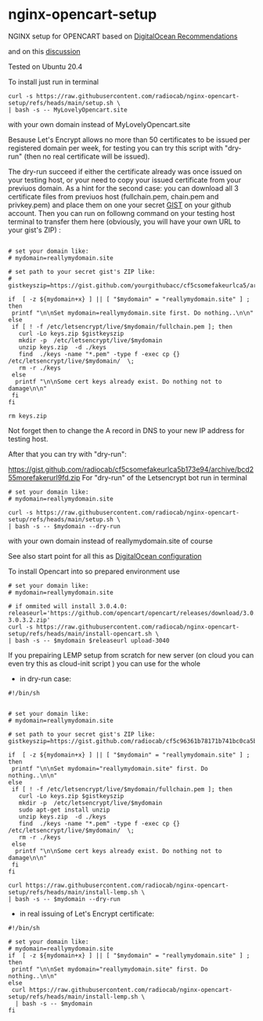 # nginx-opencart-setup



NGINX setup for OPENCART based on 
[DigitalOcean Recommendations](https://www.digitalocean.com/community/tools/nginx/) 

and on this [discussion](https://github.com/opencart/opencart.github.io/issues/335)

Tested on Ubuntu 20.4


To install just run in terminal 
```shell
curl -s https://raw.githubusercontent.com/radiocab/nginx-opencart-setup/refs/heads/main/setup.sh \
| bash -s -- MyLovelyOpencart.site
```
with your own domain instead of MyLovelyOpencart.site 

Besause Let's Encrypt allows no more than 50 certificates 
to be issued per registered domain per week, for testing 
you can try this script with "dry-run" (then no real certificate will be issued).
 
The dry-run succeed if either the certificate already was once issued on your testing host,
or your need to copy your issued certificate from your previuos domain.
As a hint for the second case: you can download all 3 certificate files from previuos host
(fullchain.pem, chain.pem and privkey.pem) and place them on one 
your secret [GIST](https://gist.github.com) on your github account.
Then you can run on followng command on your testing host terminal to transfer them 
here (obviously, you will have your own URL to your gist's ZIP) : 

```shell

# set your domain like:
# mydomain=reallymydomain.site

# set path to your secret gist's ZIP like:
# gistkeyszip=https://gist.github.com/yourgithubacc/cf5csomefakeurlca5/archive/bc2morefakerurl9g.zip

if  [ -z ${mydomain+x} ] || [ "$mydomain" = "reallymydomain.site" ] ; then 
 printf "\n\nSet mydomain=reallymydomain.site first. Do nothing..\n\n"  
else   
 if [ ! -f /etc/letsencrypt/live/$mydomain/fullchain.pem ]; then 
   curl -Lo keys.zip $gistkeyszip
   mkdir -p  /etc/letsencrypt/live/$mydomain
   unzip keys.zip  -d ./keys
   find  ./keys -name "*.pem" -type f -exec cp {} /etc/letsencrypt/live/$mydomain/  \;
   rm -r ./keys
 else 
  printf "\n\nSome cert keys already exist. Do nothing not to damage\n\n" 
 fi
fi 

rm keys.zip
```

Not forget then to change the A record in DNS to your new IP address for testing host.
 
After that you can try with "dry-run":
 
https://gist.github.com/radiocab/cf5csomefakeurlca5b173e94/archive/bcd255morefakerurl9fd.zip
For "dry-run" of the Letsencrypt bot run in terminal 
```shell
# set your domain like:
# mydomain=reallymydomain.site

curl -s https://raw.githubusercontent.com/radiocab/nginx-opencart-setup/refs/heads/main/setup.sh \
| bash -s -- $mydomain --dry-run
```
with your own domain instead of reallymydomain.site of course


See also start point for all this as [DigitalOcean configuration](https://www.digitalocean.com/community/tools/nginx?global.security.securityTxt=true&global.logging.errorLogEnabled=true&global.logging.logNotFound=true)

To install Opencart into so prepared environment use
```shell
# set your domain like:
# mydomain=reallymydomain.site

# if ommited will install 3.0.4.0:
releaseurl='https://github.com/opencart/opencart/releases/download/3.0.3.2/opencart-3.0.3.2.zip'
curl -s https://raw.githubusercontent.com/radiocab/nginx-opencart-setup/refs/heads/main/install-opencart.sh \
| bash -s -- $mydomain $releaseurl upload-3040
```

If you prepairing LEMP setup from scratch for new server 
(on cloud you can even try this as cloud-init script ) 
you can use for the whole

 - in dry-run case:
```shell
#!/bin/sh


# set your domain like:
# mydomain=reallymydomain.site

# set path to your secret gist's ZIP like:
gistkeyszip=https://gist.github.com/radiocab/cf5c96361b78171b741bc0ca5b173e94/archive/bcd255612af9a4acf27962d33dbc3ad73f5cf9fd.zip

if  [ -z ${mydomain+x} ] || [ "$mydomain" = "reallymydomain.site" ] ; then 
 printf "\n\nSet mydomain="reallymydomain.site" first. Do nothing..\n\n"  
else   
 if [ ! -f /etc/letsencrypt/live/$mydomain/fullchain.pem ]; then 
   curl -Lo keys.zip $gistkeyszip
   mkdir -p  /etc/letsencrypt/live/$mydomain
   sudo apt-get install unzip
   unzip keys.zip  -d ./keys
   find  ./keys -name "*.pem" -type f -exec cp {} /etc/letsencrypt/live/$mydomain/  \;
   rm -r ./keys
 else 
  printf "\n\nSome cert keys already exist. Do nothing not to damage\n\n" 
 fi
fi 

curl https://raw.githubusercontent.com/radiocab/nginx-opencart-setup/refs/heads/main/install-lemp.sh \
| bash -s -- $mydomain --dry-run

```

- in real issuing of Let's Encrypt certificate:
```shell
#!/bin/sh

# set your domain like:
# mydomain=reallymydomain.site
if  [ -z ${mydomain+x} ] || [ "$mydomain" = "reallymydomain.site" ] ; then 
 printf "\n\nSet mydomain="reallymydomain.site" first. Do nothing..\n\n"  
else 
 curl https://raw.githubusercontent.com/radiocab/nginx-opencart-setup/refs/heads/main/install-lemp.sh \
  | bash -s -- $mydomain  
fi 

```